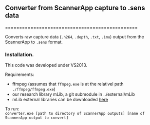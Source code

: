 ## Converter from ScannerApp capture to .sens data
===============================================

Converts raw capture data (`.h264`, `.depth`, `.txt`, `.imu`) output from the ScannerApp to `.sens` format.

### Installation.
This code was developed under VS2013.

Requirements:
- ffmpeg (assumes that `ffmpeg.exe` is at the relativel path `./ffmpeg/ffmpeg.exe`)
- our research library mLib, a git submodule in ../external/mLib
- mLib external libraries can be downloaded [here](https://www.dropbox.com/s/fve3uen5mzonidx/mLibExternal.zip?dl=0)


To run:  
`converter.exe [path to directory of ScannerApp outputs] [name of ScannerApp output to convert]`
